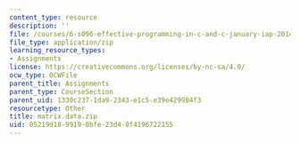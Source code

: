 ```yaml
---
content_type: resource
description: ''
file: /courses/6-s096-effective-programming-in-c-and-c-january-iap-2014/05219d1899190bfe23d48f4196722155_matrix.data.zip
file_type: application/zip
learning_resource_types:
- Assignments
license: https://creativecommons.org/licenses/by-nc-sa/4.0/
ocw_type: OCWFile
parent_title: Assignments
parent_type: CourseSection
parent_uid: 1330c237-1da9-2343-e1c5-e39e429984f3
resourcetype: Other
title: matrix.data.zip
uid: 05219d18-9919-0bfe-23d4-8f4196722155
---
```

